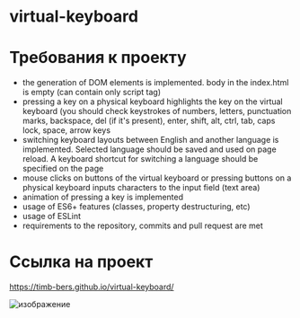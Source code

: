 # virtual-keyboard

# Требования к проекту
 - the generation of DOM elements is implemented. body in the index.html is empty (can contain only script tag)
 - pressing a key on a physical keyboard highlights the key on the virtual keyboard (you should check keystrokes of numbers, letters, punctuation marks, backspace, del (if it's present), enter, shift, alt, ctrl, tab, caps lock, space, arrow keys
- switching keyboard layouts between English and another language is implemented. Selected language should be saved and used on page reload. A keyboard shortcut for switching a language should be specified on the page
- mouse clicks on buttons of the virtual keyboard or pressing buttons on a physical keyboard inputs characters to the input field (text area)
- animation of pressing a key is implemented
- usage of ES6+ features (classes, property destructuring, etc)
- usage of ESLint
- requirements to the repository, commits and pull request are met

# Ссылка на проект
https://timb-bers.github.io/virtual-keyboard/

![изображение](https://github.com/timb-bers/virtual-keyboard/assets/82755709/4d733a78-18f0-40c4-b0a8-221bb8ae3efa)
